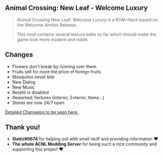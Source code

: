 ## Animal Crossing: New Leaf - Welcome Luxury
> Animal Crossing New Leaf: Welcome Luxury is a ROM-Hack based on the Welcome Amiibo Release.
>
> This mod contains several texture edits so far which should make the game look more modern and noble.

## Changes
- Flowers don't break by running over them
- Fruits sell for more the price of foreign fruits
- Mosquitos never bite
- New Dialog
- New Music
- Resetti is disabled
- Reworked Textures (Interior, Exterior, Items...)
- Stores are now 24/7 open

[Detailed Changelog to be seen here.](CHANGELOG.md)

## Thank you!
- **Slattz#0674** for helping out with small stuff and providing information ♥
- **The whole ACNL Modding Server** for being such a nice community and supporting this project ♥